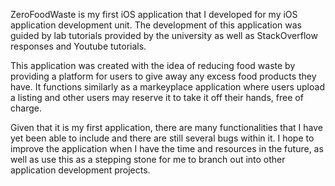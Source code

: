 ZeroFoodWaste is my first iOS application that I developed for my iOS application development unit. The development of this application was guided by lab tutorials provided by the university as well as StackOverflow responses and Youtube tutorials.

This application was created with the idea of reducing food waste by providing a platform for users to give away any excess food products they have. It functions similarly as a markeyplace application where users upload a listing and other users may reserve it to take it off their hands, free of charge. 

Given that it is my first application, there are many functionalities that I have yet been able to include and there are still several bugs within it. I hope to improve the application when I have the time and resources in the future, as well as use this as a stepping stone for me to branch out into other application development projects. 
